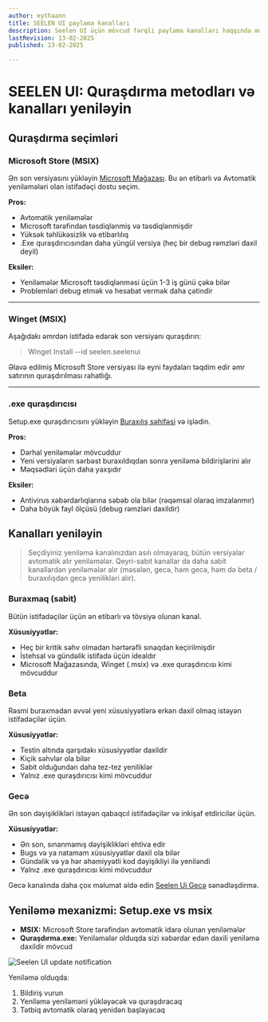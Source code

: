 ```yaml
---
author: eythaann
title: SEELEN UI paylama kanalları
description: Seelen UI üçün mövcud fərqli paylama kanalları haqqında məlumat əldə edin
lastRevision: 13-02-2025
published: 13-02-2025

---
```


# SEELEN UI: Quraşdırma metodları və kanalları yeniləyin

## Quraşdırma seçimləri

### Microsoft Store (MSIX)

Ən son versiyasını yükləyin
[Microsoft Mağazası](https://www.microsoft.com/store). Bu ən etibarlı və
 Avtomatik yeniləmələri olan istifadəçi dostu seçim.

**Pros:**

* Avtomatik yeniləmələr
* Microsoft tərəfindən təsdiqlənmiş və təsdiqlənmişdir
* Yüksək təhlükəsizlik və etibarlılıq
* .Exe quraşdırıcısından daha yüngül versiya (heç bir debug rəmzləri daxil deyil)

**Eksiler:**

* Yeniləmələr Microsoft təsdiqlənməsi üçün 1-3 iş günü çəkə bilər
* Problemləri debug etmək və hesabat vermək daha çətindir

***

### Winget (MSIX)

Aşağıdakı əmrdən istifadə edərək son versiyanı quraşdırın:

> Winget Install --id seelen.seelenui

Əlavə edilmiş Microsoft Store versiyası ilə eyni faydaları təqdim edir
 əmr satırının quraşdırılması rahatlığı.

***

### .exe quraşdırıcısı

Setup.exe quraşdırıcısını yükləyin
[Buraxılış səhifəsi](https://github.com/eythaann/Seelen-UI/releases) və işlədin.

**Pros:**

* Dərhal yeniləmələr mövcuddur
* Yeni versiyaların sərbəst buraxıldıqdan sonra yeniləmə bildirişlərini alır
* Məqsədləri üçün daha yaxşıdır

**Eksiler:**

* Antivirus xəbərdarlıqlarına səbəb ola bilər (rəqəmsal olaraq imzalanmır)
* Daha böyük fayl ölçüsü (debug rəmzləri daxildir)

## Kanalları yeniləyin

> Seçdiyiniz yeniləmə kanalınızdan asılı olmayaraq, bütün versiyalar avtomatik alır
>  yeniləmələr. Qeyri-sabit kanallar da daha sabit kanallardan yeniləmələr alır
>  (məsələn, gecə, həm gecə, həm də beta / buraxılışdan gecə yenilikləri alır).

### Buraxmaq (sabit)

Bütün istifadəçilər üçün ən etibarlı və tövsiyə olunan kanal.

**Xüsusiyyətlər:**

* Heç bir kritik səhv olmadan hərtərəfli sınaqdan keçirilmişdir
* İstehsal və gündəlik istifadə üçün idealdır
* Microsoft Mağazasında, Winget (.msix) və .exe quraşdırıcısı kimi mövcuddur

### Beta

Rəsmi buraxmadan əvvəl yeni xüsusiyyətlərə erkən daxil olmaq istəyən istifadəçilər üçün.

**Xüsusiyyətlər:**

* Testin altında qarşıdakı xüsusiyyətlər daxildir
* Kiçik səhvlər ola bilər
* Sabit olduğundan daha tez-tez yeniliklər
* Yalnız .exe quraşdırıcısı kimi mövcuddur

### Gecə

Ən son dəyişiklikləri istəyən qabaqcıl istifadəçilər və inkişaf etdiricilər üçün.

**Xüsusiyyətlər:**

* Ən son, sınanmamış dəyişiklikləri ehtiva edir
* Bugs və ya natamam xüsusiyyətlər daxil ola bilər
* Gündəlik və ya hər əhəmiyyətli kod dəyişikliyi ilə yeniləndi
* Yalnız .exe quraşdırıcısı kimi mövcuddur

Gecə kanalında daha çox məlumat əldə edin
[Seelen Ui Gecə](https://seelen.io/blog/nightly) sənədləşdirmə.

## Yeniləmə mexanizmi: Setup.exe vs msix

* **MSIX:** Microsoft Store tərəfindən avtomatik idarə olunan yeniləmələr
* **Quraşdırma.exe:** Yeniləmələr olduqda sizi xəbərdar edən daxili yeniləmə daxildir
   mövcud

![Seelen UI update notification](https://github.com/Seelen-Inc/slu-blog/blob/master/blog/seelen-ui-distribution-channels/image.png?raw=true)

Yeniləmə olduqda:

1. Bildiriş vurun
2. Yeniləmə yeniləməni yükləyəcək və quraşdıracaq
3. Tətbiq avtomatik olaraq yenidən başlayacaq
